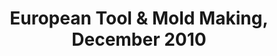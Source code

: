 ---
link: ""
title: "European Tool & Mold Making, December 2010"
description: ""
publishDate: "2010-12"
preview: ""
home: ""
summary: "The use of industrial robots to automate such shop-floor tasks as debugging, trimming, polishing and welding, and also for performing rapid prototyping, machining and waterjet cutting with a single part setup, is becoming increasingly common and popular. Until recently, however, the lack of available good programming solutions for robots was a limitation for manufacturers wanting to adopt robot technology for shop-floor, rather than production-line tasks. That changed when Jabez Technologies developed Robotmaster CAD/CAM software, now distributed within the European market by Intercam S.A."
application: ""
industry: ""
article: "CAD/CAM Software Specialized for Robot Programming Supports Shop-Floor Integration of Robots"
articleImagePath: "/assets/images/success/etmm_dec2010.jpg"
articleUrl: "https://www.robotmaster.com/assets/data/pdf/ETMM_dec2010.pdf"
language: "en"
---